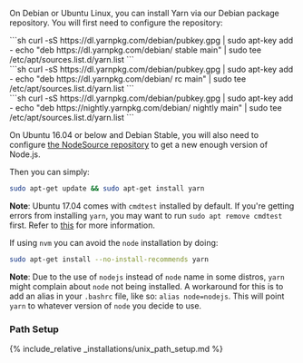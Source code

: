 On Debian or Ubuntu Linux, you can install Yarn via our Debian package
repository. You will first need to configure the repository:

<div class="install-only-stable" markdown="1">
```sh
curl -sS https://dl.yarnpkg.com/debian/pubkey.gpg | sudo apt-key add -
echo "deb https://dl.yarnpkg.com/debian/ stable main" | sudo tee /etc/apt/sources.list.d/yarn.list
```
</div>
<div class="install-only-rc" markdown="1">
```sh
curl -sS https://dl.yarnpkg.com/debian/pubkey.gpg | sudo apt-key add -
echo "deb https://dl.yarnpkg.com/debian/ rc main" | sudo tee /etc/apt/sources.list.d/yarn.list
```
</div>
<div class="install-only-nightly" markdown="1">
```sh
curl -sS https://dl.yarnpkg.com/debian/pubkey.gpg | sudo apt-key add -
echo "deb https://nightly.yarnpkg.com/debian/ nightly main" | sudo tee /etc/apt/sources.list.d/yarn.list
```
</div>

On Ubuntu 16.04 or below and Debian Stable, you will also need to configure [the NodeSource repository](https://nodejs.org/en/download/package-manager/#debian-and-ubuntu-based-linux-distributions) to get a new enough version of Node.js.

Then you can simply:

```sh
sudo apt-get update && sudo apt-get install yarn
```

**Note**: Ubuntu 17.04 comes with `cmdtest` installed by default. If you're getting errors from installing `yarn`, you may want to run `sudo apt remove cmdtest` first. Refer to [this](https://github.com/yarnpkg/yarn/issues/2821) for more information.

If using `nvm` you can avoid the `node` installation by doing:

```sh
sudo apt-get install --no-install-recommends yarn
```

**Note**: Due to the use of `nodejs` instead of `node` name in some distros, `yarn` might complain about `node` not being installed. A workaround for this is to add an alias in your `.bashrc` file, like so: `alias node=nodejs`. This will point `yarn` to whatever version of `node` you decide to use.

### Path Setup

<!-- prettier-ignore -->
{% include_relative _installations/unix_path_setup.md %}
